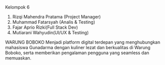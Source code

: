 Kelompok 6
1. Rizqi Mahendra Pratama (Project Manager)
2. Muhammad Fatarsyah (Analis & Testing)
3. Fajar Aprio Rizki(Full Stack Dev)
4. Mutiarani Wahyudin(UI/UX & Testing)

WARUNG BOBOKO
Menjadi platform digital terdepan yang menghubungkan mahasiswa Gunadarma dengan kuliner lezat dan berkualitas di Warung Boboko, serta memberikan pengalaman pengguna yang seamless dan memuaskan.
